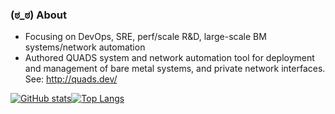 ### (ಠ_ಠ) About

- Focusing on DevOps, SRE, perf/scale R&D, large-scale BM systems/network automation
- Authored QUADS system and network automation tool for deployment and management of bare metal systems, and private network interfaces.  See: http://quads.dev/

[![GitHub stats](https://github-readme-stats.vercel.app/api?username=kambiz-aghaiepour&show_icons=true&theme=dark&custom_title=Github)](https://github.com/anuraghazra/github-readme-stats)[![Top Langs](https://github-readme-stats.vercel.app/api/top-langs/?username=kambiz-aghaiepour&layout=compact&theme=dark)](https://github.com/anuraghazra/github-readme-stats)
